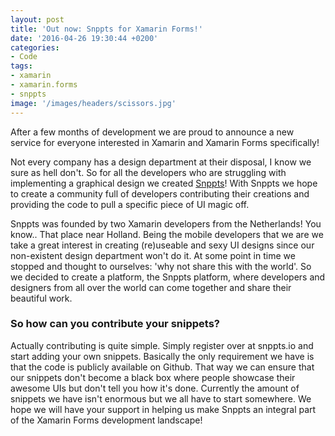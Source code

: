 ```yaml
---
layout: post
title: 'Out now: Snppts for Xamarin Forms!'
date: '2016-04-26 19:30:44 +0200'
categories:
- Code
tags:
- xamarin
- xamarin.forms
- snppts
image: '/images/headers/scissors.jpg'
---
```


After a few months of development we are proud to announce a new service for everyone interested in Xamarin and Xamarin Forms specifically! 

Not every company has a design department at their disposal, I know we sure as hell don't. So for all the developers who are struggling with implementing a graphical design we created [Snppts](https://www.snppts.io)! With Snppts we hope to create a community full of developers contributing their creations and providing the code to pull a specific piece of UI magic off.

Snppts was founded by two Xamarin developers from the Netherlands! You know.. That place near Holland. Being the mobile developers that we are we take a great interest in creating (re)useable and sexy UI designs since our non-existent design department won't do it. At some point in time we stopped and thought to ourselves: 'why not share this with the world'. So we decided to create a platform, the Snppts platform, where developers and designers from all over the world can come together and share their beautiful work.

### So how can you contribute your snippets?

Actually contributing is quite simple. Simply register over at snppts.io and start adding your own snippets. Basically the only requirement we have is that the code is publicly available on Github. That way we can ensure that our snippets don't become a black box where people showcase their awesome UIs but don't tell you how it's done. Currently the amount of snippets we have isn't enormous but we all have to start somewhere. We hope we will have your support in helping us make Snppts an integral part of the Xamarin Forms development landscape!
